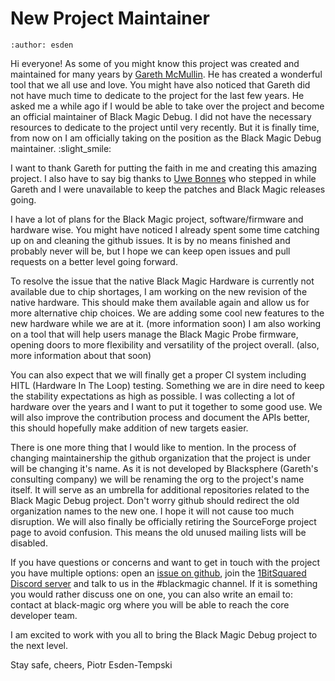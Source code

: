# New Project Maintainer

```{post} January 07, 2022
:author: esden
```

Hi everyone! As some of you might know this project was created and maintained for many years by [Gareth McMullin](https://github.com/gsmcmullin). He has created a wonderful tool that we all use and love. You might have also noticed that Gareth did not have much time to dedicate to the project for the last few years. He asked me a while ago if I would be able to take over the project and become an official maintainer of Black Magic Debug. I did not have the necessary resources to dedicate to the project until very recently. But it is finally time, from now on I am officially taking on the position as the Black Magic Debug maintainer. :slight_smile:

I want to thank Gareth for putting the faith in me and creating this amazing project. I also have to say big thanks to [Uwe Bonnes](https://github.com/UweBonnes/) who stepped in while Gareth and I were unavailable to keep the patches and Black Magic releases going.

I have a lot of plans for the Black Magic project, software/firmware and hardware wise. You might have noticed I already spent some time catching up on and cleaning the github issues. It is by no means finished and probably never will be, but I hope we can keep open issues and pull requests on a better level going forward.

To resolve the issue that the native Black Magic Hardware is currently not available due to chip shortages, I am working on the new revision of the native hardware. This should make them available again and allow us for more alternative chip choices. We are adding some cool new features to the new hardware while we are at it. (more information soon) I am also working on a tool that will help users manage the Black Magic Probe firmware, opening doors to more flexibility and versatility of the project overall. (also, more information about that soon)

You can also expect that we will finally get a proper CI system including HITL (Hardware In The Loop) testing. Something we are in dire need to keep the stability expectations as high as possible. I was collecting a lot of hardware over the years and I want to put it together to some good use. We will also improve the contribution process and document the APIs better, this should hopefully make addition of new targets easier.

There is one more thing that I would like to mention. In the process of changing maintainership the github organization that the project is under will be changing it's name. As it is not developed by Blacksphere (Gareth's consulting company) we will be renaming the org to the project's name itself. It will serve as an umbrella for additional repositories related to the Black Magic Debug project. Don't worry github should redirect the old organization names to the new one. I hope it will not cause too much disruption. We will also finally be officially retiring the SourceForge project page to avoid confusion. This means the old unused mailing lists will be disabled.

If you have questions or concerns and want to get in touch with the project you have multiple options: open an [issue on github](https://github.com/blacksphere/blackmagic/issues), join the [1BitSquared Discord server](https://1bitsquared.com/pages/chat) and talk to us in the #blackmagic channel. If it is something you would rather discuss one on one, you can also write an email to: contact at black-magic org where you will be able to reach the core developer team.

I am excited to work with you all to bring the Black Magic Debug project to the next level.

Stay safe, cheers,
Piotr Esden-Tempski
